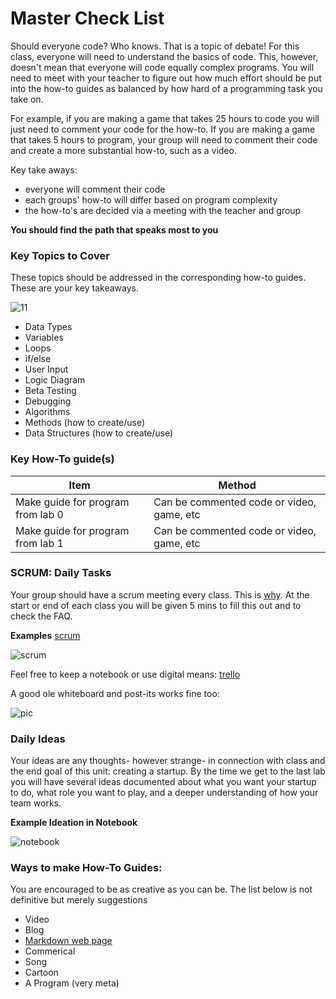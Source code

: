 # Master Check List

Should everyone code? Who knows. That is a topic of debate! For this class, everyone will need to understand the basics of code. This, however, doesn't mean that everyone will code equally complex programs. You will need to meet with your teacher to figure out how much effort should be put into the how-to guides as balanced by how hard of a programming task you take on.

For example, if you are making a game that takes 25 hours to code you will just need to comment your code for the how-to. If you are making a game that takes 5 hours to program, your group will need to comment their code and create a more substantial how-to, such as a video.

Key take aways: 
- everyone will comment their code
- each groups' how-to will differ based on program complexity
- the how-to's are decided via a meeting with the teacher and group

**You should find the path that speaks most to you**

### Key Topics to Cover
These topics should be addressed in the corresponding how-to guides. These are your key takeaways.

![11](https://media0.giphy.com/media/3ohhwLCRptkjfHHiuY/giphy.gif)

- Data Types
- Variables
- Loops
- if/else
- User Input
- Logic Diagram
- Beta Testing
- Debugging
- Algorithms
- Methods (how to create/use)
- Data Structures (how to create/use)

### Key How-To guide(s)
| Item                                        | Method         
| --------------------------------------------|------------------------------------------------------------------------------
| Make guide for program from lab 0           | Can be commented code or video, game, etc
| Make guide for program from lab 1           | Can be commented code or video, game, etc

### SCRUM: Daily Tasks
Your group should have a scrum meeting every class. This is [why](https://www.youtube.com/watch?v=TRcReyRYIMg). At the start or end of each class you will be given 5 mins to fill this out and to check the FAQ.


**Examples**
[scrum](https://blog.rapidapi.com/beyond-scrum-getting-to-continuous-deployment/)

![scrum](https://blog.rapidapi.com/wp-content/uploads/2017/08/giphy-16.gif)

Feel free to keep a notebook or use digital means: [trello](https://trello.com/)

A good ole whiteboard and post-its works fine too:

![pic](http://robertostefanettinavblog.com/wp-content/uploads/2016/01/3879260297_dfc867d531_b.jpg)

### Daily Ideas

Your ideas are any thoughts- however strange- in connection with class and the end goal of this unit: creating a startup. By the time we get to the last lab you will have several ideas documented about what you want your startup to do, what role you want to play, and a deeper understanding of how your team works.

**Example Ideation in Notebook**

![notebook](https://github.com/kyle1james/led_art_example/blob/master/pic00.JPG)

### Ways to make How-To Guides:
You are encouraged to be as creative as you can be. The list below is not definitive but merely suggestions
- Video
- Blog
- [Markdown web page](https://github.com/adam-p/markdown-here/wiki/Markdown-Cheatsheet) 
- Commerical
- Song
- Cartoon
- A Program (very meta)
